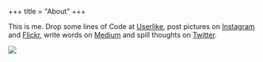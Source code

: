 +++
title = "About"
+++

This is me. Drop some lines of Code at [Userlike](https://www.userlike.com/), post pictures on [Instagram](https://www.instagram.com/save.the.street) and [Flickr](https://www.flickr.com/photos/116100482@N02/), write words on [Medium](https://medium.com/@richard.steinbrueck) and spill thoughts on [Twitter](http://twitter.com/z3rogate).

![](/me.jpg)
